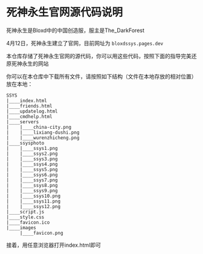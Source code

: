 # 死神永生官网源代码说明

死神永生是Bloxd中的中国创造服，服主是The_DarkForest

4月12日，死神永生建立了官网，目前网址为 `bloxdssys.pages.dev`

本仓库存储了死神永生官网的源代码，你可以用这些代码，按照下面的指导完美还原死神永生的网站

你可以在本仓库中下载所有文件，请按照如下结构（文件在本地存放的相对位置）放在本地：

```
SSYS
|____index.html
|____friends.html
|____updatelog.html
|____cmdhelp.html
|____servers
|    |____china-city.png
|    |____lixiang-dushi.png
|    |____wurenzhicheng.png
|____ssysphoto
|    |____ssys1.png
|    |____ssys2.png
|    |____ssys3.png
|    |____ssys4.png
|    |____ssys5.png
|    |____ssys6.png
|    |____ssys7.png
|    |____ssys8.png
|    |____ssys9.png
|    |____ssys10.png
|    |____ssys11.png
|    |____ssys12.png
|____script.js
|____style.css
|____favicon.ico
|____images
     |____favicon.png
```

接着，用任意浏览器打开index.html即可
